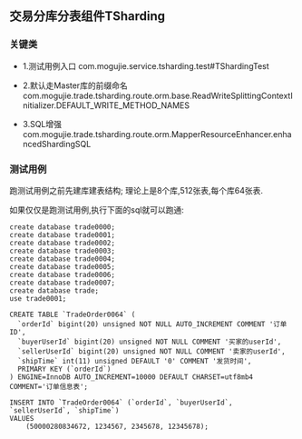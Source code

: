 ## 交易分库分表组件TSharding


### 关键类
* 1.测试用例入口  com.mogujie.service.tsharding.test#TShardingTest

* 2.默认走Master库的前缀命名 com.mogujie.trade.tsharding.route.orm.base.ReadWriteSplittingContextInitializer.DEFAULT_WRITE_METHOD_NAMES

* 3.SQL增强 com.mogujie.trade.tsharding.route.orm.MapperResourceEnhancer.enhancedShardingSQL


### 测试用例

跑测试用例之前先建库建表结构;
理论上是8个库,512张表,每个库64张表.

如果仅仅是跑测试用例,执行下面的sql就可以跑通:

	create database trade0000;
	create database trade0001;
	create database trade0002;
	create database trade0003;
	create database trade0004;
	create database trade0005;
	create database trade0006;
	create database trade0007;
	create database trade;
	use trade0001;

	CREATE TABLE `TradeOrder0064` (
	  `orderId` bigint(20) unsigned NOT NULL AUTO_INCREMENT COMMENT '订单ID',
	  `buyerUserId` bigint(20) unsigned NOT NULL COMMENT '买家的userId',
	  `sellerUserId` bigint(20) unsigned NOT NULL COMMENT '卖家的userId',
	  `shipTime` int(11) unsigned DEFAULT '0' COMMENT '发货时间',
	  PRIMARY KEY (`orderId`)
	) ENGINE=InnoDB AUTO_INCREMENT=10000 DEFAULT CHARSET=utf8mb4 COMMENT='订单信息表';

	INSERT INTO `TradeOrder0064` (`orderId`, `buyerUserId`, `sellerUserId`, `shipTime`)
	VALUES
		(50000280834672, 1234567, 2345678, 12345678);
